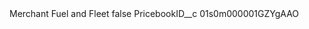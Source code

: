<?xml version="1.0" encoding="UTF-8"?>
<CustomMetadata xmlns="http://soap.sforce.com/2006/04/metadata" xmlns:xsi="http://www.w3.org/2001/XMLSchema-instance" xmlns:xsd="http://www.w3.org/2001/XMLSchema">
    <label>Merchant Fuel and Fleet</label>
    <protected>false</protected>
    <values>
        <field>PricebookID__c</field>
        <value xsi:type="xsd:string">01s0m000001GZYgAAO</value>
    </values>
</CustomMetadata>
